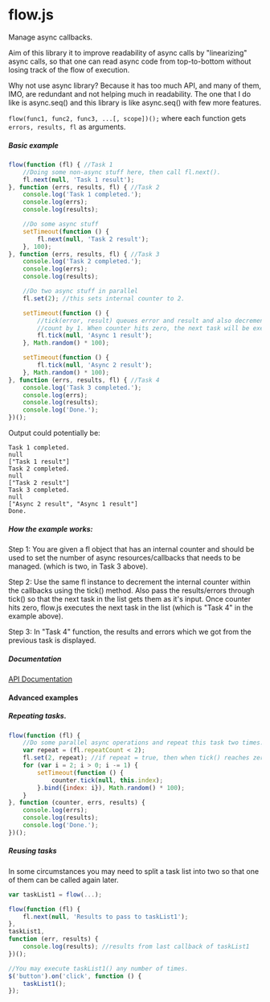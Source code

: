 flow.js
=======

Manage async callbacks.

Aim of this library it to improve readability of async calls by "linearizing" async calls,
so that one can read async code from top-to-bottom without losing track of the flow of execution.

Why not use async library?
Because it has too much API, and many of them, IMO, are redundant and not helping much in readability.
The one that I do like is async.seq() and this library is like async.seq() with few more features.

`flow(func1, func2, func3, ...[, scope])();` where each function gets ` errors, results, fl` as arguments.

##### Basic example

```javascript
flow(function (fl) { //Task 1
    //Doing some non-async stuff here, then call fl.next().
    fl.next(null, 'Task 1 result');
}, function (errs, results, fl) { //Task 2
    console.log('Task 1 completed.');
    console.log(errs);
    console.log(results);

    //Do some async stuff
    setTimeout(function () {
        fl.next(null, 'Task 2 result');
    }, 100);
}, function (errs, results, fl) { //Task 3
    console.log('Task 2 completed.');
    console.log(errs);
    console.log(results);

    //Do two async stuff in parallel
    fl.set(2); //this sets internal counter to 2.

    setTimeout(function () {
        //tick(error, result) queues error and result and also decrements internal
        //count by 1. When counter hits zero, the next task will be executed.
        fl.tick(null, 'Async 1 result');
    }, Math.random() * 100);

    setTimeout(function () {
        fl.tick(null, 'Async 2 result');
    }, Math.random() * 100);
}, function (errs, results, fl) { //Task 4
    console.log('Task 3 completed.');
    console.log(errs);
    console.log(results);
    console.log('Done.');
})();
```

Output could potentially be:
```
Task 1 completed.
null
["Task 1 result"]
Task 2 completed.
null
["Task 2 result"]
Task 3 completed.
null
["Async 2 result", "Async 1 result"]
Done.
```

##### How the example works:

Step 1:
You are given a fl object that has an internal counter and should be used to set the number of async resources/callbacks that needs to be managed.
(which is two, in Task 3 above).

Step 2:
Use the same fl instance to decrement the internal counter within the callbacks using the tick() method.
Also pass the results/errors through tick() so that the next task in the list gets them as it's input.
Once counter hits zero, flow.js executes the next task in the list (which is "Task 4" in the example above).

Step 3:
In "Task 4" function, the results and errors which we got from the previous task is displayed.

##### Documentation

[API Documentation](http://munawwar.github.io/flowjs/doc/)

#### Advanced examples

##### Repeating tasks.

```javascript
flow(function (fl) {
    //Do some parallel async operations and repeat this task two times.
    var repeat = (fl.repeatCount < 2);
    fl.set(2, repeat); //if repeat = true, then when tick() reaches zero, it will repeat this task again.
    for (var i = 2; i > 0; i -= 1) {
        setTimeout(function () {
            counter.tick(null, this.index);
        }.bind({index: i}), Math.random() * 100);
    }
}, function (counter, errs, results) {
    console.log(errs);
    console.log(results);
    console.log('Done.');
})();
```

##### Reusing tasks

In some circumstances you may need to split a task list into two so that one of them can be called again later.

```javascript
var taskList1 = flow(...);

flow(function (fl) {
    fl.next(null, 'Results to pass to taskList1');
},
taskList1,
function (err, results) {
    console.log(results); //results from last callback of taskList1
})();

//You may execute taskList1() any number of times.
$('button').on('click', function () {
    taskList1();
});
```
